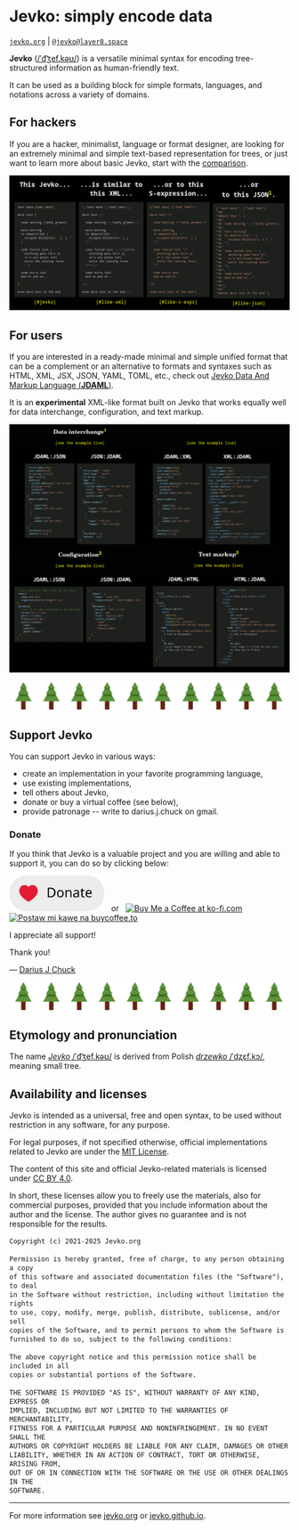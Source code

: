 # Jevko: simply encode data 

[`jevko.org`](https://jevko.org) | <a rel="me" href="https://layer8.space/@jevko">`@jevko@layer8.space`</a>

**Jevko** ([/ˈd͡ʒef.kəʊ/](#etymology-and-pronunciation)) is a versatile minimal syntax for encoding tree-structured information as human-friendly text.

It can be used as a building block for simple formats, languages, and notations across a variety of domains.

## For hackers

If you are a hacker, minimalist, language or format designer, are looking for an extremely minimal and simple text-based representation for trees, or just want to learn more about basic Jevko, start with the [comparison](https://jevko.org/#comparison).

[![Jevko alongside XML, S-expression, and JSON](https://raw.githubusercontent.com/jevko/.github/main/profile/jevko.gif)](https://jevko.org/#comparison)

## For users

If you are interested in a ready-made minimal and simple unified format that can be a complement or an alternative to formats and syntaxes such as HTML, XML, JSX, JSON, YAML, TOML, etc., check out [Jevko Data And Markup Language (**JDAML**)](https://jevko.org/jdaml.html). 

It is an **experimental** XML-like format built on Jevko that works equally well for data interchange, configuration, and text markup.

[![JDAML alongside JSON and HTML](https://raw.githubusercontent.com/jevko/.github/main/profile/jdaml.gif)](https://jevko.org/jdaml.html)

![decoration](https://raw.githubusercontent.com/jevko/.github/main/profile/jevkos.png)

## Support Jevko

You can support Jevko in various ways:

* create an implementation in your favorite programming language,
* use existing implementations,
* tell others about Jevko,
* donate or buy a virtual coffee (see below),
* provide patronage -- write to darius.j.chuck on gmail.

### Donate

If you think that Jevko is a valuable project and you are willing and able to support it, you can do so by clicking below:

<div>
  <a href="https://donate.stripe.com/00gdUicLv4UueeQcMM" target="_blank"><img src="https://raw.githubusercontent.com/djedr/djedr.github.io/master/gfx/donate-but.svg" style="height: 64px" alt="Donate directly via Stripe" title="Donate directly via Stripe"></a>
  &nbsp;
  or
  &nbsp;
  <a href='https://ko-fi.com/djedr' target='_blank'><img width='240' style='border:0px;width:240px;' src='https://storage.ko-fi.com/cdn/kofi1.png?v=3' alt='Buy Me a Coffee at ko-fi.com' /></a>
  &nbsp;
  <a href="https://buycoffee.to/jevko" target="_blank"><img width="240"  src="https://buycoffee.to/btn/buycoffeeto-btn-primary.svg" style="width: 240px" alt="Postaw mi kawę na buycoffee.to"></a>
</div>

I appreciate all support!

Thank you!

&mdash; <a href="https://djedr.github.io">Darius J Chuck</a>

![decoration](https://raw.githubusercontent.com/jevko/.github/main/profile/jevkos.png)

<!-- * [resources.md](https://github.com/jevko/jevko/blob/master/resources.md)

* [parsers.md](https://github.com/jevko/jevko/blob/master/parsers.md)

* [formats.md](https://github.com/jevko/jevko/blob/master/formats.md)

* [variants-and-extensions.md](https://github.com/jevko/jevko/blob/master/variants-and-extensions.md)

* [tools.md](https://github.com/jevko/jevko/blob/master/tools.md)

* [various.md](https://github.com/jevko/jevko/blob/master/various.md) -->

## Etymology and pronunciation

The name [*Jevko* /ˈd͡ʒef.kəʊ/](http://ipa-reader.xyz/?text=%CB%88d%CD%A1%CA%92ef.k%C9%99%CA%8A&voice=Joey) is derived from Polish [*drzewko* /ˈdʐɛf.kɔ/](https://en.wiktionary.org/wiki/drzewko), meaning small tree.

## Availability and licenses

Jevko is intended as a universal, free and open syntax, to be used without restriction in any software, for any purpose.

For legal purposes, if not specified otherwise, official implementations related to Jevko are under the [MIT License](https://choosealicense.com/licenses/mit/).

The content of this site and official Jevko-related materials is licensed under [CC BY 4.0](https://creativecommons.org/licenses/by/4.0/).

In short, these licenses allow you to freely use the materials, also for commercial purposes, provided that you include information about the author and the license. The author gives no guarantee and is not responsible for the results.

```
Copyright (c) 2021-2025 Jevko.org

Permission is hereby granted, free of charge, to any person obtaining a copy
of this software and associated documentation files (the "Software"), to deal
in the Software without restriction, including without limitation the rights
to use, copy, modify, merge, publish, distribute, sublicense, and/or sell
copies of the Software, and to permit persons to whom the Software is
furnished to do so, subject to the following conditions:

The above copyright notice and this permission notice shall be included in all
copies or substantial portions of the Software.

THE SOFTWARE IS PROVIDED "AS IS", WITHOUT WARRANTY OF ANY KIND, EXPRESS OR
IMPLIED, INCLUDING BUT NOT LIMITED TO THE WARRANTIES OF MERCHANTABILITY,
FITNESS FOR A PARTICULAR PURPOSE AND NONINFRINGEMENT. IN NO EVENT SHALL THE
AUTHORS OR COPYRIGHT HOLDERS BE LIABLE FOR ANY CLAIM, DAMAGES OR OTHER
LIABILITY, WHETHER IN AN ACTION OF CONTRACT, TORT OR OTHERWISE, ARISING FROM,
OUT OF OR IN CONNECTION WITH THE SOFTWARE OR THE USE OR OTHER DEALINGS IN THE
SOFTWARE.
```

***

For more information see [jevko.org](https://jevko.org) or [jevko.github.io](https://jevko.github.io).